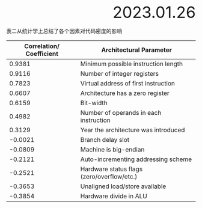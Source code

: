 <div style="text-align:right; font-size:3em;">2023.01.26</div>

表二从统计学上总结了各个因素对代码密度的影响


| Correlation/ Coefficient | Architectural Parameter                    |
|--------------------------|--------------------------------------------|
| 0.9381                   | Minimum possible instruction length        |
| 0.9116                   | Number of integer registers                |
| 0.7823                   | Virtual address of first instruction       |
| 0.6607                   | Architecture has a zero register           |
| 0.6159                   | Bit-width                                  |
| 0.4982                   | Number of operands in each instruction     |
| 0.3129                   | Year the architecture was introduced       |
| -0.0021                  | Branch delay slot                          |
| -0.0809                  | Machine is big-endian                      |
| -0.2121                  | Auto-incrementing addressing scheme        |
| -0.2521                  | Hardware status flags (zero/overflow/etc.) |
| -0.3653                  | Unaligned load/store available             |
| -0.3854                  | Hardware divide in ALU                     |

